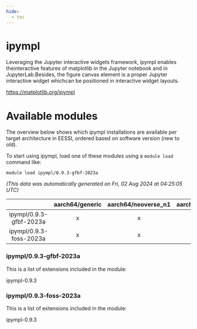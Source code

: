 ```yaml
---
hide:
  - toc
---
```


ipympl
======


Leveraging the Jupyter interactive widgets framework, ipympl enables theinteractive features of matplotlib in the Jupyter notebook and in JupyterLab.Besides, the figure canvas element is a proper Jupyter interactive widget whichcan be positioned in interactive widget layouts.

https://matplotlib.org/ipympl
# Available modules


The overview below shows which ipympl installations are available per target architecture in EESSI, ordered based on software version (new to old).

To start using ipympl, load one of these modules using a `module load` command like:

```shell
module load ipympl/0.9.3-gfbf-2023a
```

*(This data was automatically generated on Fri, 02 Aug 2024 at 04:25:05 UTC)*  

| |aarch64/generic|aarch64/neoverse_n1|aarch64/neoverse_v1|x86_64/generic|x86_64/amd/zen2|x86_64/amd/zen3|x86_64/amd/zen4|x86_64/intel/haswell|x86_64/intel/skylake_avx512|
| :---: | :---: | :---: | :---: | :---: | :---: | :---: | :---: | :---: | :---: |
|ipympl/0.9.3-gfbf-2023a|x|x|x|x|x|x|-|x|x|
|ipympl/0.9.3-foss-2023a|x|x|x|x|x|x|-|x|x|


### ipympl/0.9.3-gfbf-2023a

This is a list of extensions included in the module:

ipympl-0.9.3

### ipympl/0.9.3-foss-2023a

This is a list of extensions included in the module:

ipympl-0.9.3